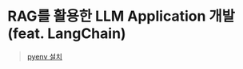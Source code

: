 # RAG를 활용한 LLM Application 개발 (feat. LangChain)

> [pyenv 설치](https://javaexpert.tistory.com/1056) 
